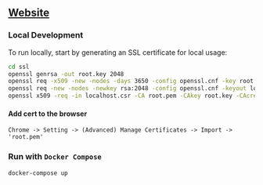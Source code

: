 ## [Website](https://refactorconf.com/)

### Local Development

To run locally, start by generating an SSL certificate for local usage:

```bash
cd ssl
openssl genrsa -out root.key 2048
openssl req -x509 -new -nodes -days 3650 -config openssl.cnf -key root.key -out root.pem
openssl req -new -nodes -newkey rsa:2048 -config openssl.cnf -keyout localhost.key -out localhost.csr
openssl x509 -req -in localhost.csr -CA root.pem -CAkey root.key -CAcreateserial -out localhost.crt -days 3650 -sha256 -extfile v3.ext
```

#### Add cert to the browser

```plain
Chrome -> Setting -> (Advanced) Manage Certificates -> Import -> 'root.pem'
```

### Run with `Docker Compose`

```bash
docker-compose up
```
